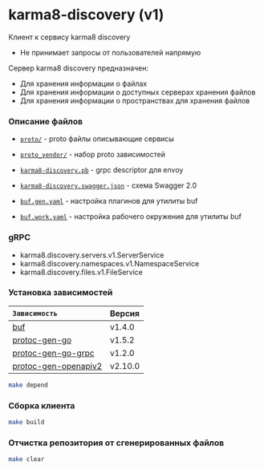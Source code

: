 # karma8-discovery (v1)

Клиент к сервису karma8 discovery

- Не принимает запросы от пользователей напрямую

Сервер karma8 discovery предназначен:

- Для хранения информации о файлах
- Для хранения информации о доступных серверах хранения файлов
- Для хранения информации о пространствах для хранения файлов

### Описание файлов

- [`proto/`](proto)                       - proto файлы описывающие сервисы
- [`proto_vendor/`](proto_vendor)         - набор proto зависимостей

- [`karma8-discovery.pb`](karma8-discovery.pb)                     - grpc descriptor для envoy
- [`karma8-discovery.swagger.json`](karma8-discovery.swagger.json) - схема Swagger 2.0

- [`buf.gen.yaml`](buf.gen.yaml)   - настройка плагинов для утилиты buf
- [`buf.work.yaml`](buf.work.yaml) - настройка рабочего окружения для утилиты buf

### gRPC

- karma8.discovery.servers.v1.ServerService
- karma8.discovery.namespaces.v1.NamespaceService
- karma8.discovery.files.v1.FileService

### Установка зависимостей

<code>Зависимость | Версия
:-------- | :-------
[buf](https://github.com/bufbuild/buf)                                                                  | v1.4.0
[protoc-gen-go](https://github.com/golang/protobuf/protoc-gen-go)                                       | v1.5.2
[protoc-gen-go-grpc](https://google.golang.org/grpc/cmd/protoc-gen-go-grpc)                             | v1.2.0
[protoc-gen-openapiv2](https://github.com/grpc-ecosystem/grpc-gateway/tree/master/protoc-gen-openapiv2) | v2.10.0
</code>

```bash
make depend
```

### Сборка клиента

```bash
make build
```

### Отчистка репозитория от сгенерированных файлов

```bash
make clear
```
